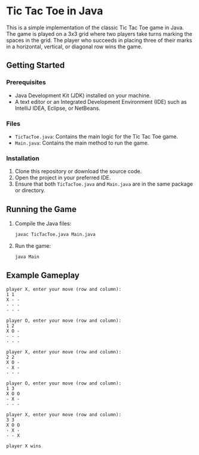 # Tic Tac Toe in Java

This is a simple implementation of the classic Tic Tac Toe game in Java. The game is played on a 3x3 grid where two
players take turns marking the spaces in the grid. The player who succeeds in placing three of their marks in a
horizontal, vertical, or diagonal row wins the game.

## Getting Started

### Prerequisites

- Java Development Kit (JDK) installed on your machine.
- A text editor or an Integrated Development Environment (IDE) such as IntelliJ IDEA, Eclipse, or NetBeans.

### Files

- `TicTacToe.java`: Contains the main logic for the Tic Tac Toe game.
- `Main.java`: Contains the main method to run the game.

### Installation

1. Clone this repository or download the source code.
2. Open the project in your preferred IDE.
3. Ensure that both `TicTacToe.java` and `Main.java` are in the same package or directory.

## Running the Game

1. Compile the Java files:
    ```bash
    javac TicTacToe.java Main.java
    ```

2. Run the game:
    ```bash
    java Main
    ```

## Example Gameplay

```
player X, enter your move (row and column): 
1 1
X - - 
- - - 
- - - 

player O, enter your move (row and column): 
1 2
X O - 
- - - 
- - - 

player X, enter your move (row and column): 
2 2
X O - 
- X - 
- - - 

player O, enter your move (row and column): 
1 3
X O O 
- X - 
- - - 

player X, enter your move (row and column): 
3 3
X O O 
- X - 
- - X 

player X wins
```